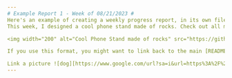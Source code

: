 ```yaml
---
# Example Report 1 - Week of 08/21/2023 #
Here's an example of creating a weekly progress report, in its own file. 
This week, I designed a cool phone stand made of rocks. Check out all my cool sketches and progress photos from this week below, etc., etc....

<img width="200" alt="Cool Phone Stand made of rocks" src="https://github.com/s-almeda/tdf-template-repo/assets/21287693/bc2f1864-af5a-456d-9a71-e1d80d51190c">

If you use this format, you might want to link back to the main [README.md](../README.md) like so!

Link a picture ![dog][https://www.google.com/url?sa=i&url=https%3A%2F%2Fwww.goodhousekeeping.com%2Flife%2Fpets%2Fg4531%2Fcutest-dog-breeds%2F&psig=AOvVaw1CY8rwuGHiavQq8-CaOiqH&ust=1693357071750000&source=images&cd=vfe&opi=89978449&ved=0CBAQjRxqFwoTCNC0x-fUgIEDFQAAAAAdAAAAABAE]
---
```

